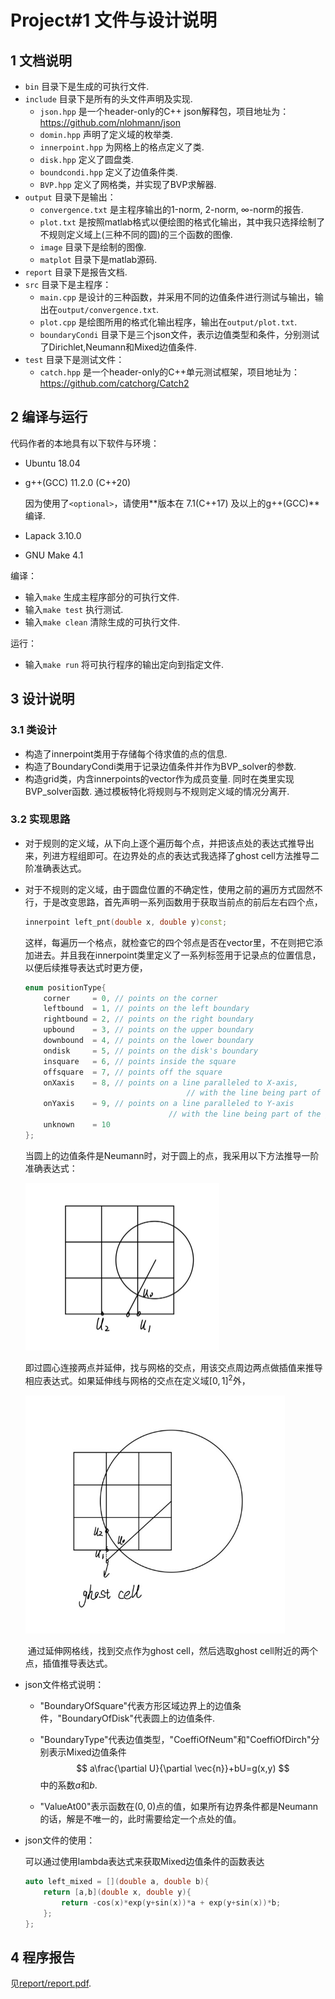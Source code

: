 # Project#1 文件与设计说明

## 1 文档说明

+ `bin` 目录下是生成的可执行文件.
+ `include` 目录下是所有的头文件声明及实现.
  + `json.hpp` 是一个header-only的C++ json解释包，项目地址为：https://github.com/nlohmann/json
  + `domin.hpp` 声明了定义域的枚举类.
  + `innerpoint.hpp` 为网格上的格点定义了类.
  + `disk.hpp` 定义了圆盘类.
  + `boundcondi.hpp` 定义了边值条件类.
  + `BVP.hpp` 定义了网格类，并实现了BVP求解器.
+ `output` 目录下是输出：
  + `convergence.txt` 是主程序输出的1-norm, 2-norm, $\infty$-norm的报告.
  + `plot.txt` 是按照matlab格式以便绘图的格式化输出，其中我只选择绘制了不规则定义域上(三种不同的圆)的三个函数的图像.
  + `image` 目录下是绘制的图像.
  + `matplot` 目录下是matlab源码.
+ `report` 目录下是报告文档.
+ `src` 目录下是主程序：
  + `main.cpp` 是设计的三种函数，并采用不同的边值条件进行测试与输出，输出在`output/convergence.txt`.
  + `plot.cpp` 是绘图所用的格式化输出程序，输出在`output/plot.txt`.
  + `boundaryCondi` 目录下是三个json文件，表示边值类型和条件，分别测试了Dirichlet,Neumann和Mixed边值条件.
+ `test` 目录下是测试文件：
  + `catch.hpp` 是一个header-only的C++单元测试框架，项目地址为：https://github.com/catchorg/Catch2

## 2 编译与运行

代码作者的本地具有以下软件与环境：

+ Ubuntu 18.04

+ g++(GCC) 11.2.0 (C++20) 

  因为使用了`<optional>`，请使用**版本在 7.1(C++17) 及以上的g++(GCC)**编译.

+ Lapack 3.10.0

+ GNU Make 4.1

编译：

+ 输入`make` 生成主程序部分的可执行文件.
+ 输入`make test` 执行测试.
+ 输入`make clean` 清除生成的可执行文件.

运行：

+ 输入`make run` 将可执行程序的输出定向到指定文件.

## 3 设计说明

### 3.1 类设计

+ 构造了innerpoint类用于存储每个待求值的点的信息. 
+ 构造了BoundaryCondi类用于记录边值条件并作为BVP_solver的参数.
+ 构造grid类，内含innerpoints的vector作为成员变量. 同时在类里实现BVP_solver函数. 通过模板特化将规则与不规则定义域的情况分离开.

### 3.2 实现思路

+ 对于规则的定义域，从下向上逐个遍历每个点，并把该点处的表达式推导出来，列进方程组即可。在边界处的点的表达式我选择了ghost cell方法推导二阶准确表达式。

+ 对于不规则的定义域，由于圆盘位置的不确定性，使用之前的遍历方式固然不行，于是改变思路，首先声明一系列函数用于获取当前点的前后左右四个点，

  ```cpp
  innerpoint left_pnt(double x, double y)const;
  ```

  这样，每遍历一个格点，就检查它的四个邻点是否在vector里，不在则把它添加进去。并且我在innerpoint类里定义了一系列标签用于记录点的位置信息，以便后续推导表达式时更方便，

  ```cpp
  enum positionType{
      corner     = 0, // points on the corner
      leftbound  = 1, // points on the left boundary
      rightbound = 2, // points on the right boundary
      upbound    = 3, // points on the upper boundary
      downbound  = 4, // points on the lower boundary
      ondisk     = 5, // points on the disk's boundary
      insquare   = 6, // points inside the square
      offsquare  = 7, // points off the square
      onXaxis    = 8, // points on a line paralleled to X-axis,
     								  // with the line being part of the grid.
      onYaxis    = 9, // points on a line paralleled to Y-axis
      							  // with the line being part of the grid.
      unknown    = 10
  };
  ```

  当圆上的边值条件是Neumann时，对于圆上的点，我采用以下方法推导一阶准确表达式：

  <img src="report/picture/disk_Neumann_good.jpg" alt="disk_Neumann_good" style="zoom: 50%;" />

  即过圆心连接两点并延伸，找与网格的交点，用该交点周边两点做插值来推导相应表达式。如果延伸线与网格的交点在定义域$[0,1]^2$外，

  <img src="report/picture/disk_Neumann_bad.jpg" alt="disk_Neumann_bad" style="zoom: 67%;" />

  ​	通过延伸网格线，找到交点作为ghost cell，然后选取ghost cell附近的两个点，插值推导表达式。

+ json文件格式说明：

  + "BoundaryOfSquare"代表方形区域边界上的边值条件，"BoundaryOfDisk"代表圆上的边值条件.
  
  + "BoundaryType"代表边值类型，"CoeffiOfNeum"和"CoeffiOfDirch"分别表示Mixed边值条件
    $$
     a\frac{\partial U}{\partial \vec{n}}+bU=g(x,y)
    $$
    中的系数$a$和$b$.
  
  + "ValueAt00"表示函数在$(0,0)$点的值，如果所有边界条件都是Neumann的话，解是不唯一的，此时需要给定一个点处的值。
  
+ json文件的使用：

  可以通过使用lambda表达式来获取Mixed边值条件的函数表达

  ```cpp
  auto left_mixed = [](double a, double b){
      return [a,b](double x, double y){
          return -cos(x)*exp(y+sin(x))*a + exp(y+sin(x))*b;
      };
  };
  ```

## 4 程序报告

见[report/report.pdf](./report/report.pdf).

